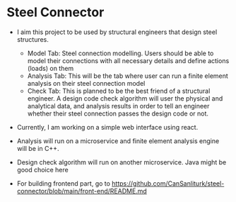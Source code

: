 # Steel Connector

* I aim this project to be used by structural engineers that design steel structures.
  * Model Tab: Steel connection modelling. Users should be able to model their connections with all necessary details and define actions (loads) on them
  * Analysis Tab: This will be the tab where user can run a finite element analysis on their steel connection model
  * Check Tab: This is planned to be the best friend of a structural engineer. A design code check algorithm will user the physical and analytical data, and analysis results in order to tell an engineer whether their steel connection passes the design code or not.

* Currently, I am working on a simple web interface using react.
* Analysis will run on a microservice and finite element analysis engine will be in C++.
* Design check algorithm will run on another microservice. Java might be good choice here

* For building frontend part, go to https://github.com/CanSanliturk/steel-connector/blob/main/front-end/README.md
